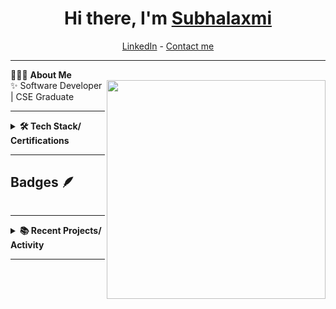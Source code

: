 <h1 align="center"> Hi there, I'm <a href="https://www.linkedin.com/in/subhalaxmi-sahoo12/">Subhalaxmi</a> </h1>

<!--- Adding Header Elements -->
<p align="center">
  <a href="https://www.linkedin.com/in/subhalaxmi-sahoo12/">LinkedIn</a> - 
  <a href="mailto:sahoosubhalaxmi1202@gmail.com">Contact me</a> 
</p>

---

👨🏻‍💻 **About Me**  
<img src="https://raw.githubusercontent.com/sanjay-kv/sanjay-kv/main/Assets/illustration.png" min-width="300px" max-width="300px" width="350px" align="right"> 
✨ Software Developer | CSE Graduate 

---

<!--- Adding Tech Stack Section -->
<details>	
  <summary><b>🛠 Tech Stack/ Certifications</b></summary><br>

  **Languages:** 
  <img src="https://img.shields.io/badge/-JAVA-black">&nbsp;
  <img src="https://img.shields.io/badge/-REACTJS-blue">&nbsp;
  <img src="https://img.shields.io/badge/-Mysql-DC8F0F?logo=Mysql&logoColor=white&style=flat">&nbsp; 
  <img src="https://img.shields.io/badge/-HTML5-DE5934?logo=HTML5&logoColor=white&style=flat">&nbsp;
  <img src="https://img.shields.io/badge/-CSS3-2275B2?logo=CSS3&logoColor=white&style=flat">&nbsp; 

  **Tools and Platforms:** 
  <img src="https://img.shields.io/badge/-Git-orange?logo=Git&logoColor=white&style=flat">&nbsp; 
  <img src="https://img.shields.io/badge/-Visual%20Studio%20Code-25AEF4?logo=visualstudio&logoColor=white&style=flat">&nbsp; 

  **Operating Systems:** 
  <img src="https://img.shields.io/badge/-Windows-0F7BCF?logo=Windows&logoColor=white&style=flat">&nbsp;
  <img src="https://img.shields.io/badge/-Linux-EDBD2B?logo=Linux&logoColor=black">&nbsp;

</details>

---

## Badges 🪶
<div style='display:flex; align-items:center; gap: 10px;' align='center'>
  <a href="https://holopin.io/@subhalaxmis">
    <!-- Add your badge image here -->
  </a>
</div>

---

<!--- Recent Projects Section -->
<details>	
  <summary><b>📚 Recent Projects/ Activity</b></summary><br>

  ✨ [PokeCount](https://github.com/subhalaxmi-S/PokeCount)<br>
  
</details> 

---

<!--- Footer End -->
